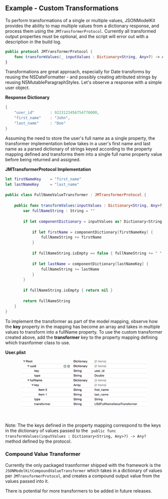 ## Example - Custom Transformations

To perform transformations of a single or multiple values, JSONModelKit provides the ability to map multiple values from a dictionary response, and process them using the `JMTransformerProtocol`. Currently all transformed output properties must be optional, and the script will error out with a description in the build log.

```swift
public protocol JMTransformerProtocol {
    func transformValues(_ inputValues : Dictionary<String, Any>?) -> Any?
}
```

Transformations are great approach, especially for Date transforms by reusing the NSDateFormatter - and possibly creating attributed strings by reusing NSMutableParagraphStyles. Let's observe a response with a simple user object.

**Response Dictionary**

```swift
{
    "user_id"		: 9223123456754776000,
    "first_name"	: "John",
    "last_name"		: "Doe"
}
```

Assuming the need to store the user's full name as a single property, the transformer implementation below takes in a user's first name and last name as a parsed dictionary of strings keyed according to the property mapping defined and transforms them into a single full name property value before being returned and assigned.


**JMTransformerProtocol Implementation**

```swift
let firstNameKey    = "first_name"
let lastNameKey     = "last_name"

public class FullNameValueTransformer : JMTransformerProtocol {

    public func transformValues(inputValues : Dictionary<String, Any>?) -> Any? {
        var fullNameString : String = ""

        if let componentDictionary = inputValues as? Dictionary<String, String> {

            if let firstName = componentDictionary[firstNameKey] {
                fullNameString += firstName
            }

            if fullNameString.isEmpty == false { fullNameString += " " }

            if let lastName = componentDictionary[lastNameKey] {
                fullNameString += lastName
            }
        }

        if fullNameString.isEmpty { return nil }

        return fullNameString
    }
}
```

To implement the transformer as part of the model mapping, observe how the **key** property in the mapping has become an array and takes in multiple values to transform into a fullName property. To use the custom transformer created above, add the **transformer** key to the property mapping defining which trasnformer class to use.  

**User.plist**
<br/>
<p align="center">
<img align="center"  src="https://github.com/AntonTheDev/JSONModelKit/blob/dev/documentation/readme_assets/transformer_fullname_example.png?raw=true" width="400" height="156" />
</p>
<br/>

Note: The the keys defined in the property mapping correspond to the keys in the dictionary of values passed to the ` public func transformValues(inputValues : Dictionary<String, Any>?) -> Any?` method defined by the protocol.


### Compound Value Transformer

Currently the only packaged trasnformer shipped with the framework is  the `JSONModelKitCompoundValueTransformer` which takes in a dictionary of values per `JMTransformerProtocol`, and creates a compound output value from the values passed into it.

There is potential for more transformers to be added in future releases.

